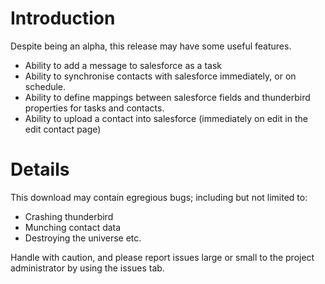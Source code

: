 # Introduction #

Despite being an alpha, this release may have some useful features.
  * Ability to add a message to salesforce as a task
  * Ability to synchronise contacts with salesforce immediately, or on schedule.
  * Ability to define mappings between salesforce fields and thunderbird properties for tasks and contacts.
  * Ability to upload a contact into salesforce (immediately on edit in the edit contact page)


# Details #

This download may contain egregious bugs; including but not limited to:
  * Crashing thunderbird
  * Munching contact data
  * Destroying the universe etc.

Handle with caution, and please report issues large or small to the project administrator by using the issues tab.